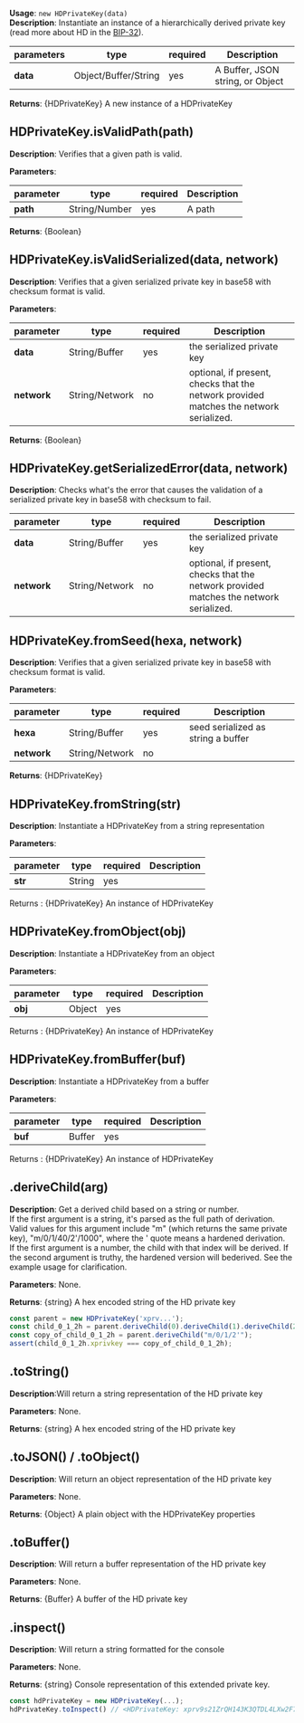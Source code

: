 **Usage**: `new HDPrivateKey(data)`  
**Description**: Instantiate an instance of a hierarchically derived private key (read more about HD in the [BIP-32](https://github.com/bitcoin/bips/blob/master/bip-0032.mediawiki)).

| parameters                                | type                   | required           | Description                                                                                                                                                                    |  
|-------------------------------------------|------------------------|--------------------| ------------------------------------------------------------------------------------------------------------------------------------------------------------------------------ |
| **data**                                  | Object/Buffer/String   | yes                | A Buffer, JSON string, or Object                            |

**Returns**: {HDPrivateKey} A new instance of a HDPrivateKey

## HDPrivateKey.isValidPath(path)

**Description**: Verifies that a given path is valid.

**Parameters**:

| parameter                                 | type            | required           | Description                                                                                                                                                                    |  
|-------------------------------------------|-----------------|--------------------| ------------------------------------------------------------------------------------------------------------------------------------------------------------------------------ |
| **path**                                  | String/Number   | yes                | A path                                                                                                                             |

**Returns**: {Boolean}

## HDPrivateKey.isValidSerialized(data, network)

**Description**: Verifies that a given serialized private key in base58 with checksum format is valid.

**Parameters**: 

| parameter                                 | type            | required           | Description                                                                                                                                                                    |  
|-------------------------------------------|-----------------|--------------------| ------------------------------------------------------------------------------------------------------------------------------------------------------------------------------ |
| **data**                                  | String/Buffer   | yes                | the serialized private key                                                                                                                             |
| **network**                               | String/Network  | no                 | optional, if present, checks that the network provided matches the network serialized.                                                                                                                             |

**Returns**: {Boolean}

## HDPrivateKey.getSerializedError(data, network)
**Description**: Checks what's the error that causes the validation of a serialized private key in base58 with checksum to fail.

| parameter                                 | type            | required           | Description                                                                                                                                                                    |  
|-------------------------------------------|-----------------|--------------------| ------------------------------------------------------------------------------------------------------------------------------------------------------------------------------ |
| **data**                                  | String/Buffer   | yes                | the serialized private key                                                                                                                             |
| **network**                               | String/Network  | no                 | optional, if present, checks that the network provided matches the network serialized.                                                                                                                             |


## HDPrivateKey.fromSeed(hexa, network)

**Description**: Verifies that a given serialized private key in base58 with checksum format is valid.

**Parameters**:

| parameter                                 | type            | required           | Description                                                                                                                                                                    |  
|-------------------------------------------|-----------------|--------------------| ------------------------------------------------------------------------------------------------------------------------------------------------------------------------------ |
| **hexa**                                  | String/Buffer   | yes                | seed serialized as string a buffer                                                                                                                             |
| **network**                               | String/Network  | no                 |                                                                                                                        |

**Returns**: {HDPrivateKey}


## HDPrivateKey.fromString(str)
**Description**: Instantiate a HDPrivateKey from a string representation

**Parameters**:

| parameter                                | type            | required           | Description                                                                                                                                                                    |  
|------------------------------------------|-----------------|--------------------| ------------------------------------------------------------------------------------------------------------------------------------------------------------------------------ |
| **str**                                  | String          | yes                |                                                                                                             |

Returns : {HDPrivateKey} An instance of HDPrivateKey

## HDPrivateKey.fromObject(obj)
**Description**: Instantiate a HDPrivateKey from an object

**Parameters**:

| parameter                                | type            | required           | Description                                                                                                                                                                    |  
|------------------------------------------|-----------------|--------------------| ------------------------------------------------------------------------------------------------------------------------------------------------------------------------------ |
| **obj**                                  | Object          | yes                |                                                                                                             |

Returns : {HDPrivateKey} An instance of HDPrivateKey

## HDPrivateKey.fromBuffer(buf)
**Description**: Instantiate a HDPrivateKey from a buffer

**Parameters**:

| parameter                                | type            | required           | Description                                                                                                                                                                    |  
|------------------------------------------|-----------------|--------------------| ------------------------------------------------------------------------------------------------------------------------------------------------------------------------------ |
| **buf**                                  | Buffer          | yes                |                                                                                                             |

Returns : {HDPrivateKey} An instance of HDPrivateKey

## .deriveChild(arg)
**Description**: Get a derived child based on a string or number.   
If the first argument is a string, it's parsed as the full path of derivation. Valid values for this argument include "m" (which returns the same private key), "m/0/1/40/2'/1000", where the ' quote means a hardened derivation.  
If the first argument is a number, the child with that index will be derived. If the second argument is truthy, the hardened version will bederived. See the example usage for clarification.
     
**Parameters**: None.  

**Returns**: {string} A hex encoded string of the HD private key

```js 
const parent = new HDPrivateKey('xprv...');
const child_0_1_2h = parent.deriveChild(0).deriveChild(1).deriveChild(2, true);
const copy_of_child_0_1_2h = parent.deriveChild("m/0/1/2'");
assert(child_0_1_2h.xprivkey === copy_of_child_0_1_2h);
```

## .toString()
**Description**:Will return a string representation of the HD private key

**Parameters**: None.  

**Returns**: {string} A hex encoded string of the HD private key

## .toJSON() / .toObject()
**Description**: Will return an object representation of the HD private key

**Parameters**: None.  

**Returns**: {Object} A plain object with the HDPrivateKey properties

## .toBuffer()
**Description**: Will return a buffer representation of the HD private key

**Parameters**: None.  

**Returns**: {Buffer} A buffer of the HD private key

## .inspect()
**Description**: Will return a string formatted for the console

**Parameters**: None.  

**Returns**: {string} Console representation of this extended private key.

```js
const hdPrivateKey = new HDPrivateKey(...);
hdPrivateKey.toInspect() // <HDPrivateKey: xprv9s21ZrQH143K3QTDL4LXw2F7HEK3wJUD2nW2nRk4stbPy6cq3jPPqjiChkVvvNKmPGJxWUtg6LnF5kejMRNNU3TGtRBeJgk33yuGBxrMPHi>
```


